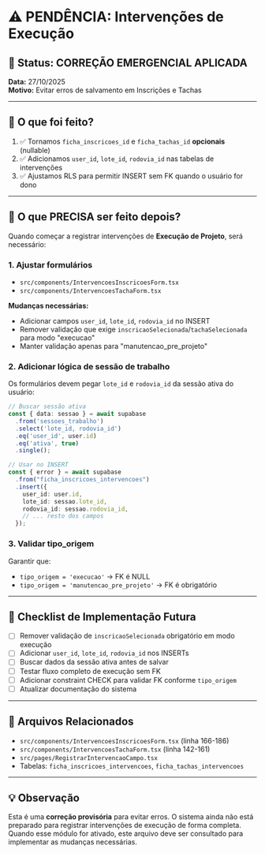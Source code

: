 # ⚠️ PENDÊNCIA: Intervenções de Execução

## 🔴 Status: CORREÇÃO EMERGENCIAL APLICADA

**Data:** 27/10/2025  
**Motivo:** Evitar erros de salvamento em Inscrições e Tachas

---

## 📝 O que foi feito?

1. ✅ Tornamos `ficha_inscricoes_id` e `ficha_tachas_id` **opcionais** (nullable)
2. ✅ Adicionamos `user_id`, `lote_id`, `rodovia_id` nas tabelas de intervenções
3. ✅ Ajustamos RLS para permitir INSERT sem FK quando o usuário for dono

---

## 🚨 O que PRECISA ser feito depois?

Quando começar a registrar intervenções de **Execução de Projeto**, será necessário:

### **1. Ajustar formulários**
- `src/components/IntervencoesInscricoesForm.tsx`
- `src/components/IntervencoesTachaForm.tsx`

**Mudanças necessárias:**
- Adicionar campos `user_id`, `lote_id`, `rodovia_id` no INSERT
- Remover validação que exige `inscricaoSelecionada`/`tachaSelecionada` para modo "execucao"
- Manter validação apenas para "manutencao_pre_projeto"

### **2. Adicionar lógica de sessão de trabalho**
Os formulários devem pegar `lote_id` e `rodovia_id` da sessão ativa do usuário:

```typescript
// Buscar sessão ativa
const { data: sessao } = await supabase
  .from('sessoes_trabalho')
  .select('lote_id, rodovia_id')
  .eq('user_id', user.id)
  .eq('ativa', true)
  .single();

// Usar no INSERT
const { error } = await supabase
  .from("ficha_inscricoes_intervencoes")
  .insert({
    user_id: user.id,
    lote_id: sessao.lote_id,
    rodovia_id: sessao.rodovia_id,
    // ... resto dos campos
  });
```

### **3. Validar tipo_origem**
Garantir que:
- `tipo_origem = 'execucao'` → FK é NULL
- `tipo_origem = 'manutencao_pre_projeto'` → FK é obrigatório

---

## 📌 Checklist de Implementação Futura

- [ ] Remover validação de `inscricaoSelecionada` obrigatório em modo execução
- [ ] Adicionar `user_id`, `lote_id`, `rodovia_id` nos INSERTs
- [ ] Buscar dados da sessão ativa antes de salvar
- [ ] Testar fluxo completo de execução sem FK
- [ ] Adicionar constraint CHECK para validar FK conforme `tipo_origem`
- [ ] Atualizar documentação do sistema

---

## 🔗 Arquivos Relacionados

- `src/components/IntervencoesInscricoesForm.tsx` (linha 166-186)
- `src/components/IntervencoesTachaForm.tsx` (linha 142-161)
- `src/pages/RegistrarIntervencaoCampo.tsx`
- Tabelas: `ficha_inscricoes_intervencoes`, `ficha_tachas_intervencoes`

---

## 💡 Observação

Esta é uma **correção provisória** para evitar erros. O sistema ainda não está preparado para registrar intervenções de execução de forma completa. Quando esse módulo for ativado, este arquivo deve ser consultado para implementar as mudanças necessárias.
